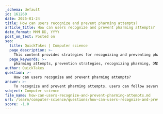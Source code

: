 ```yaml
---
_schema: default
id: 161260
date: 2025-01-24
title: How can users recognize and prevent pharming attempts?
article_title: How can users recognize and prevent pharming attempts?
date_format: MMM DD, YYYY
post_on_text: Posted on
seo:
  title: QuickTakes | Computer science
  page_description: >-
    This content provides strategies for recognizing and preventing pharming attempts, including monitoring DNS settings, being cautious with URLs, and using secure websites to protect personal information.
  page_keywords: >-
    pharming attempts, prevention strategies, recognizing pharming, DNS settings, secure websites, cybersecurity, online safety, personal information security, phishing, identity theft, browser security, password management, security awareness
author: QuickTakes
question: >-
    How can users recognize and prevent pharming attempts?
answer: >-
    To recognize and prevent pharming attempts, users can follow several strategies and best practices:\n\n### Recognizing Pharming Attempts\n1. **Monitor DNS Settings**: Regularly check your device's DNS settings for unauthorized changes. If you notice any discrepancies, it may indicate a pharming attempt.\n2. **Be Cautious with URLs**: Always double-check website addresses for typos or unusual characters. Cybercriminals often create spoofed websites that look similar to legitimate ones.\n3. **Look for Warning Signs**: Be vigilant when entering personal information online. Unexpected prompts for sensitive data or unusual website behavior can be indicators of a pharming attack.\n\n### Preventing Pharming Attacks\n1. **Use Secure Websites**: Avoid entering personal information on unsecured websites. Look for HTTPS in the URL, which indicates a secure connection.\n2. **Update Software Regularly**: Keep your operating systems, browsers, and all software up to date to protect against vulnerabilities that hackers could exploit.\n3. **Implement Secure DNS Configurations**: Consider using a more secure DNS server than the default provided by your Internet Service Provider (ISP). This can help mitigate the risk of being redirected to malicious sites.\n4. **Utilize Password Managers**: A password manager can securely store and manage your login credentials, reducing the risk of entering sensitive information on spoofed sites.\n5. **Educate Yourself and Others**: Training users to recognize the signs of a pharming attack is crucial. Awareness can significantly reduce the likelihood of falling victim to such attacks.\n6. **Employ Multi-layered Security Measures**: Businesses and organizations should implement comprehensive cybersecurity strategies, including firewalls and anti-virus software, to protect against pharming and other cyber threats.\n\nBy following these guidelines, users can better recognize and prevent pharming attempts, thereby safeguarding their personal information and reducing the risk of identity theft and fraud.
subject: Computer science
file_name: how-can-users-recognize-and-prevent-pharming-attempts.md
url: /learn/computer-science/questions/how-can-users-recognize-and-prevent-pharming-attempts
score: -1.0
---
```


&nbsp;